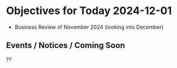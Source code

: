 # Objectives for Today 2024-12-01

- Business Review of November 2024 (looking into December)

## Events / Notices / Coming Soon

??
